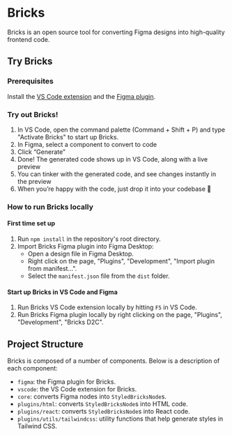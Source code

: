# Bricks

Bricks is an open source tool for converting Figma designs into high-quality frontend code.

## Try Bricks

### Prerequisites

Install the [VS Code extension](https://marketplace.visualstudio.com/items?itemName=Bricks.d2c-vscode) and the [Figma plugin](https://www.figma.com/community/plugin/1178847414663679049/Bricks---Copilot-for-UI-Engineering).

### Try out Bricks!

1. In VS Code, open the command palette (Command + Shift + P) and type "Activate Bricks" to start up Bricks.
2. In Figma, select a component to convert to code
3. Click “Generate”
4. Done! The generated code shows up in VS Code, along with a live preview
5. You can tinker with the generated code, and see changes instantly in the preview
6. When you’re happy with the code, just drop it into your codebase 👏

### How to run Bricks locally

#### First time set up

1. Run `npm install` in the repository's root directory.
2. Import Bricks Figma plugin into Figma Desktop:
   - Open a design file in Figma Desktop.
   - Right click on the page, "Plugins", "Development", "Import plugin from manifest...".
   - Select the `manifest.json` file from the `dist` folder.

#### Start up Bricks in VS Code and Figma

1. Run Bricks VS Code extension locally by hitting `F5` in VS Code.
2. Run Bricks Figma plugin locally by right clicking on the page, "Plugins", "Development", "Bricks D2C".

## Project Structure

Bricks is composed of a number of components. Below is a description of each component:

- `figma`: the Figma plugin for Bricks.
- `vscode`: the VS Code extension for Bricks.
- `core`: converts Figma nodes into `StyledBricksNode`s.
- `plugins/html`: converts `StyledBricksNode`s into HTML code.
- `plugins/react`: converts `StyledBricksNode`s into React code.
- `plugins/utils/tailwindcss`: utility functions that help generate styles in Tailwind CSS.
